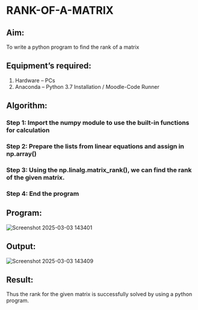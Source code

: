 # RANK-OF-A-MATRIX
## Aim:
To write a python program to find the rank of a matrix
## Equipment’s required:
1. 	Hardware – PCs
2. 	Anaconda – Python 3.7 Installation / Moodle-Code Runner
## Algorithm:
### Step 1: Import the numpy module to use the built-in functions for calculation
### Step 2: Prepare the lists from  linear equations and assign in np.array()
### Step 3: Using the np.linalg.matrix_rank(), we can find the rank of the given matrix.
### Step 4: End the program
## Program:
![Screenshot 2025-03-03 143401](https://github.com/user-attachments/assets/5eb6425b-4a70-43de-8b97-12a37fb9627e)

## Output:
![Screenshot 2025-03-03 143409](https://github.com/user-attachments/assets/3dbb4ac8-1041-4319-b1ec-d94dee948387)

## Result:
Thus the rank for the given matrix is successfully solved by  using a python program.

